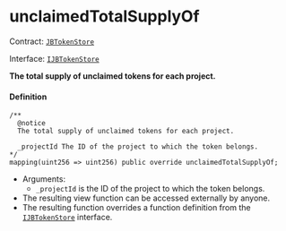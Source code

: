 # unclaimedTotalSupplyOf

Contract: [`JBTokenStore`](/api/contracts/jbtokenstore/README.md)​‌

Interface: [`IJBTokenStore`](/api/interfaces/ijbtokenstore.md)

**The total supply of unclaimed tokens for each project.**

#### Definition

```
/**
  @notice
  The total supply of unclaimed tokens for each project.

  _projectId The ID of the project to which the token belongs.
*/
mapping(uint256 => uint256) public override unclaimedTotalSupplyOf;
```

* Arguments:
  * `_projectId` is the ID of the project to which the token belongs.
* The resulting view function can be accessed externally by anyone.
* The resulting function overrides a function definition from the [`IJBTokenStore`](/api/interfaces/ijbtokenstore.md) interface.
